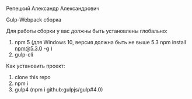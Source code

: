 
Репецкий Александр Александрович

Gulp-Webpack сборка

Для работы сборки у вас должны быть установлены глобально:

1) npm 5 (для Windows 10, версия должна быть не выше 5.3  npm install npm@5.3.0 -g )
2) gulp-cli

Как установить проект:

1) clone this repo
2) npm i
3) gulp4 (npm i github:gulpjs/gulp#4.0)

